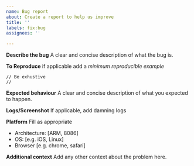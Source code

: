 ```yaml
---
name: Bug report
about: Create a report to help us improve
title: ''
labels: fix:bug
assignees: ''

---
```


**Describe the bug**
A clear and concise description of what the bug is.

**To Reproduce**
if applicable add a *minimum reproducible example*

```
// Be exhustive
// 
```

**Expected behaviour**
A clear and concise description of what you expected to happen.

**Logs/Screenshot**
If applicable, add damning logs

**Platform**
Fill as appropriate
 - Architecture: [ARM, 8086]
 - OS: [e.g. iOS, Linux]
 - Browser [e.g. chrome, safari]

**Additional context**
Add any other context about the problem here.
